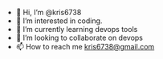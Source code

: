 - 👋 Hi, I’m @kris6738
- 👀 I’m interested in coding.
- 🌱 I’m currently learning devops tools
- 💞️ I’m looking to collaborate on devops 
- 📫 How to reach me kris6738@gmail.com

<!---
i want to finish the git/github by 3/15
i would finish by 3/10



kris6738/kris6738 is a ✨ special ✨ repository because its `README.md` (this file) appears on your GitHub profile.
You can click the Preview link to take a look at your changes.
--->
